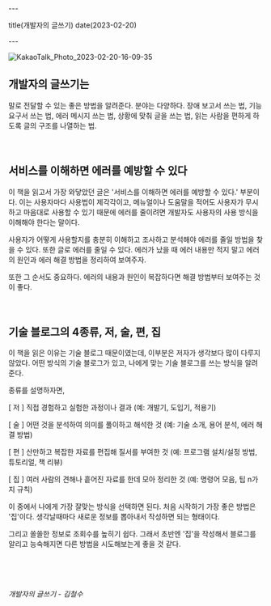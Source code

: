 \---

title(개발자의 글쓰기) date(2023-02-20)

\---

![KakaoTalk_Photo_2023-02-20-16-09-35](https://devshon.github.io/blog/images/KakaoTalk_Photo_2023-02-20-16-09-35.jpeg)

## 개발자의 글쓰기는

말로 전달할 수 있는 좋은 방법을 알려준다. 분야는 다양하다. 장애 보고서 쓰는 법, 기능 요구서 쓰는 법, 에러 메시지 쓰는 법, 상황에 맞춰 글을 쓰는 법, 읽는 사람을 편하게 하도록 글의 구조를 나열하는 법.
<br/>
<br/>
<br/>

## 서비스를 이해하면 에러를 예방할 수 있다

이 책을 읽고서 가장 와닿았던 글은 '서비스를 이해하면 에러를 예방할 수 있다.' 부분이다. 이는 사용자마다 사용법이 제각각이고, 메뉴얼이나 도움말을 적어도 사용자가 무시하고 마음대로 사용할 수 있기 때문에 에러를 줄이려면 개발자도 사용자의 사용 방식을 이해해야 한다는 말이다.

사용자가 어떻게 사용할지를 충분히 이해하고 조사하고 분석해야 에러를 줄일 방법을 찾을 수 있다. 또한 글로 에러를 줄일 수 있다. 에러가 났을 때 에러 내용만 적지 말고 에러의 원인과 에러 해결 방법을 정리하여 보여주자.

또한 그 순서도 중요하다. 에러의 내용과 원인이 복잡하다면 해결 방법부터 보여주는 것이 좋다.
<br/>
<br/>
<br/>

## 기술 블로그의 4종류, 저, 술, 편, 집

이 책을 읽은 이유는 기술 블로그 때문이였는데, 이부분은 저자가 생각보다 많이 다루지 않았다. 어떤 방식의 기술 블로그가 있고, 나에게 맞는 기술 블로그를 쓰는 방식을 알려준다.

종류를 설명하자면,

[ 저 ] 직접 경험하고 실험한 과정이나 결과 (예: 개발기, 도입기, 적용기)

[ 술 ] 어떤 것을 분석하여 의미를 풀이하고 해석한 것 (예: 기술 소개, 용어 분석, 에러 해결 방법)

[ 편 ] 산만하고 복잡한 자료를 편집해 질서를 부여한 것 (예: 프로그램 설치/설정 방법, 튜토리얼, 책 리뷰)

[ 집 ] 여러 사람의 견해나 흩어진 자료를 한데 모아 정리한 것 (예: 명령어 모음, 팁 n가지 규칙)

이 중에서 나에게 가장 잘맞는 방식을 선택하면 된다. 처음 시작하기 가장 좋은 방법은 '집'이다. 생각날때마다 새로운 정보를 뽑아내서 작성하면 되는 형태이다.

그리고 쏠쏠한 정보로 조회수를 높히기 쉽다. 그래서 초반엔 '집'을 작성해서 블로그를 알리고 능숙해지면 다른 방법을 시도해보는게 좋을 것 같다.

<br/>
<br/>
<br/>

_개발자의 글쓰기 - 김철수_
